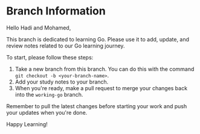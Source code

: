 # Branch Information

Hello Hadi and Mohamed,

This branch is dedicated to learning Go. Please use it to add, update, and review notes related to our Go learning journey. 

To start, please follow these steps:

1. Take a new branch from this branch. You can do this with the command `git checkout -b <your-branch-name>`.
2. Add your study notes to your branch.
3. When you're ready, make a pull request to merge your changes back into the `working-go` branch.

Remember to pull the latest changes before starting your work and push your updates when you're done.

Happy Learning!
